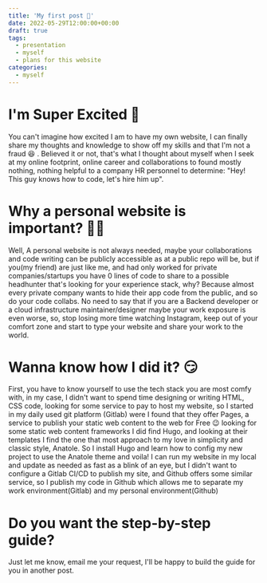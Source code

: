 ```yaml
---
title: 'My first post 🤩'
date: 2022-05-29T12:00:00+00:00
draft: true
tags:
  - presentation
  - myself
  - plans for this website
categories:
  - myself
---
```


# I'm Super Excited :metal:

You can't imagine how excited I am to have my own website, I can finally share my thoughts and knowledge to show off my skills and that I'm not a fraud :laughing: .
Believed it or not, that's what I thought about myself when I seek at my online footprint, online career and collaborations to found mostly nothing, nothing helpful to a company HR personnel to determine: "Hey! This guy knows how to code, let's hire him up".

# Why a personal website is important? 🕵🏽

Well, A personal website is not always needed, maybe your collaborations and code writing can be publicly accessible as at a public repo will be, but if you(my friend) are just like me, and had only worked for private companies/startups you have 0 lines of code to share to a possible headhunter that's looking for your experience stack, why? Because almost every private company wants to hide their app code from the public, and so do your code collabs. No need to say that if you are a Backend developer or a cloud infrastructure maintainer/designer maybe your work exposure is even worse, so, stop losing more time watching Instagram, keep out of your comfort zone and start to type your website and share your work to the world.

# Wanna know how I did it? :smirk:

First, you have to know yourself to use the tech stack you are most comfy with, in my case, I didn't want to spend time designing or writing HTML, CSS code, looking for some service to pay to host my website, so I started in my daily used git platform (Gitlab) were I found that they offer Pages, a service to publish your static web content to the web for Free :wink: looking for some static web content frameworks I did find Hugo, and looking at their templates I find the one that most approach to my love in simplicity and classic style, Anatole. So I install Hugo and learn how to config my new project to use the Anatole theme and voila! I can run my website in my local and update as needed as fast as a blink of an eye, but I didn't want to configure a Gitlab CI/CD to publish my site, and Github offers some similar service, so I publish my code in Github which allows me to separate my work environment(Gitlab) and my personal environment(Github)

# Do you want the step-by-step guide?
Just let me know, email me your request, I'll be happy to build the guide for you in another post.